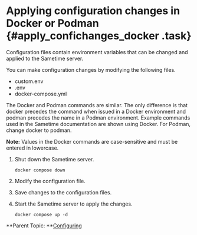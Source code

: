 # Applying configuration changes in Docker or Podman {#apply_confichanges_docker .task}

Configuration files contain environment variables that can be changed and applied to the Sametime server.

You can make configuration changes by modifying the following files.

-   custom.env
-   .env
-   docker-compose.yml

The Docker and Podman commands are similar. The only difference is that docker precedes the command when issued in a Docker environment and podman precedes the name in a Podman environment. Example commands used in the Sametime documentation are shown using Docker. For Podman, change docker to podman.

**Note:** Values in the Docker commands are case-sensitive and must be entered in lowercase.

1.  Shut down the Sametime server.

    ``` {#codeblock_rxs_k2h_15b}
    docker compose down
    
    ```

2.  Modify the configuration file.

3.  Save changes to the configuration files.

4.  Start the Sametime server to apply the changes.

    ``` {#codeblock_btc_lj4_k5b}
    docker compose up -d
    
    ```


**Parent Topic: **[Configuring](configuring.md)

